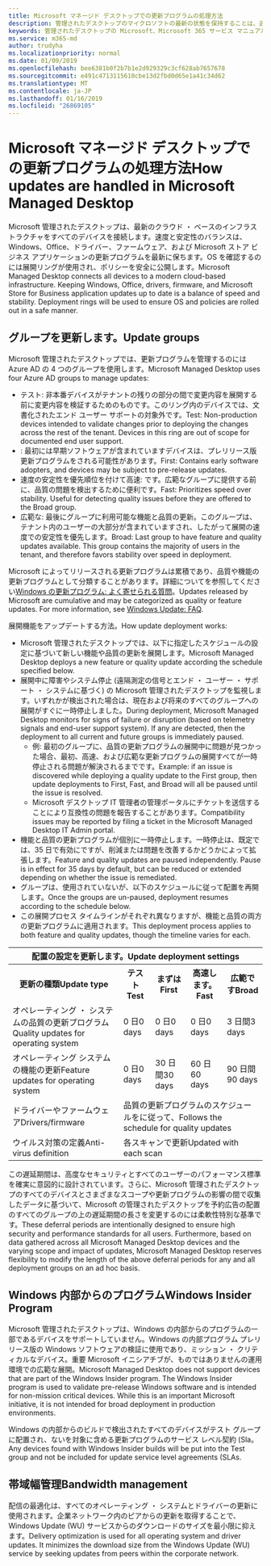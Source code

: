 ```yaml
---
title: Microsoft マネージド デスクトップでの更新プログラムの処理方法
description: 管理されたデスクトップのマイクロソフトの最新の状態を保持することは、速度と安定性のバランスです。
keywords: 管理されたデスクトップの Microsoft、Microsoft 365 サービス マニュアル
ms.service: m365-md
author: trudyha
ms.localizationpriority: normal
ms.date: 01/09/2019
ms.openlocfilehash: bee6381b0f2b7b1e2d929329c3cf628ab7657678
ms.sourcegitcommit: e491c4713115610cbe13d2fbd0d65e1a41c34d62
ms.translationtype: MT
ms.contentlocale: ja-JP
ms.lasthandoff: 01/16/2019
ms.locfileid: "26869105"
---
```

# <a name="how-updates-are-handled-in-microsoft-managed-desktop"></a><span data-ttu-id="106d7-104">Microsoft マネージド デスクトップでの更新プログラムの処理方法</span><span class="sxs-lookup"><span data-stu-id="106d7-104">How updates are handled in Microsoft Managed Desktop</span></span>


<!--This topic is the target for a "Learn more" link in the Admin Portal (aka.ms/update-rings); do not delete.-->

<!--Update management -->

<span data-ttu-id="106d7-p101">Microsoft 管理されたデスクトップは、最新のクラウド ・ ベースのインフラストラクチャをすべてのデバイスを接続します。速度と安定性のバランスは、Windows、Office、ドライバー、ファームウェア、および Microsoft ストア ビジネス アプリケーションの更新プログラムを最新に保ちます。OS を確認するのには展開リングが使用され、ポリシーを安全に公開します。</span><span class="sxs-lookup"><span data-stu-id="106d7-p101">Microsoft Managed Desktop connects all devices to a modern cloud-based infrastructure. Keeping Windows, Office, drivers, firmware, and Microsoft Store for Business application updates up to date is a balance of speed and stability. Deployment rings will be used to ensure OS and policies are rolled out in a safe manner.</span></span> 

## <a name="update-groups"></a><span data-ttu-id="106d7-108">グループを更新します。</span><span class="sxs-lookup"><span data-stu-id="106d7-108">Update groups</span></span>

<span data-ttu-id="106d7-109">Microsoft 管理されたデスクトップでは、更新プログラムを管理するのには Azure AD の 4 つのグループを使用します。</span><span class="sxs-lookup"><span data-stu-id="106d7-109">Microsoft Managed Desktop uses four Azure AD groups to manage updates:</span></span>

- <span data-ttu-id="106d7-p102">テスト: 非本番デバイスがテナントの残りの部分の間で変更内容を展開する前に変更内容を検証するためのものです。このリング内のデバイスでは、文書化されたエンド ユーザー サポートの対象外です。</span><span class="sxs-lookup"><span data-stu-id="106d7-p102">Test: Non-production devices intended to validate changes prior to deploying the changes across the rest of the tenant. Devices in this ring are out of scope for documented end user support.</span></span> 
- <span data-ttu-id="106d7-112">: 最初には早期ソフトウェアが含まれていますデバイスは、プレリリース版更新プログラムをされる可能性があります。</span><span class="sxs-lookup"><span data-stu-id="106d7-112">First: Contains early software adopters, and devices may be subject to pre-release updates.</span></span>
- <span data-ttu-id="106d7-p103">速度の安定性を優先順位を付けて高速: です。広範なグループに提供する前に、品質の問題を検出するために便利です。</span><span class="sxs-lookup"><span data-stu-id="106d7-p103">Fast: Prioritizes speed over stability. Useful for detecting quality issues before they are offered to the Broad group.</span></span> 
- <span data-ttu-id="106d7-p104">広範な: 最後にグループに利用可能な機能と品質の更新。このグループは、テナント内のユーザーの大部分が含まれていますされ、したがって展開の速度での安定性を優先します。</span><span class="sxs-lookup"><span data-stu-id="106d7-p104">Broad: Last group to have feature and quality updates available. This group contains the majority of users in the tenant, and therefore favors stability over speed in deployment.</span></span>

<span data-ttu-id="106d7-p105">Microsoft によってリリースされる更新プログラムは累積であり、品質や機能の更新プログラムとして分類することがあります。詳細についてを参照してください[Windows の更新プログラム: よく寄せられる質問](https://support.microsoft.com/help/12373/windows-update-faq)。</span><span class="sxs-lookup"><span data-stu-id="106d7-p105">Updates released by Microsoft are cumulative and may be categorized as quality or feature updates. For more information, see [Windows Update: FAQ](https://support.microsoft.com/help/12373/windows-update-faq).</span></span> 

<span data-ttu-id="106d7-119">展開機能をアップデートする方法。</span><span class="sxs-lookup"><span data-stu-id="106d7-119">How update deployment works:</span></span>
- <span data-ttu-id="106d7-120">Microsoft 管理されたデスクトップでは、以下に指定したスケジュールの設定に基づいて新しい機能や品質の更新を展開します。</span><span class="sxs-lookup"><span data-stu-id="106d7-120">Microsoft Managed Desktop deploys a new feature or quality update according the schedule specified below.</span></span>
- <span data-ttu-id="106d7-p106">展開中に障害やシステム停止 (遠隔測定の信号とエンド ・ ユーザー ・ サポート ・ システムに基づく) の Microsoft 管理されたデスクトップを監視します。いずれかが検出された場合は、現在および将来のすべてのグループへの展開がすぐに一時停止しました。</span><span class="sxs-lookup"><span data-stu-id="106d7-p106">During deployment, Microsoft Managed Desktop monitors for signs of failure or disruption (based on telemetry signals and end-user support system). If any are detected, then the deployment to all current and future groups is immediately paused.</span></span>
    - <span data-ttu-id="106d7-123">例: 最初のグループに、品質の更新プログラムの展開中に問題が見つかった場合、最初、高速、および広範な更新プログラムの展開すべてが一時停止される問題が解決されるまでです。</span><span class="sxs-lookup"><span data-stu-id="106d7-123">Example: if an issue is discovered while deploying a quality update to the First group, then update deployments to First, Fast, and Broad will all be paused until the issue is resolved.</span></span>
    - <span data-ttu-id="106d7-124">Microsoft デスクトップ IT 管理者の管理ポータルにチケットを送信することにより互換性の問題を報告することがあります。</span><span class="sxs-lookup"><span data-stu-id="106d7-124">Compatibility issues may be reported by filing a ticket in the Microsoft Managed Desktop IT Admin portal.</span></span>
- <span data-ttu-id="106d7-p107">機能と品質の更新プログラムが個別に一時停止します。一時停止は、既定では、35 日で有効にですが、削減または問題を改善するかどうかによって拡張します。</span><span class="sxs-lookup"><span data-stu-id="106d7-p107">Feature and quality updates are paused independently. Pause is in effect for 35 days by default, but can be reduced or extended depending on whether the issue is remediated.</span></span>
- <span data-ttu-id="106d7-127">グループは、使用されていないが、以下のスケジュールに従って配置を再開します。</span><span class="sxs-lookup"><span data-stu-id="106d7-127">Once the groups are un-paused, deployment resumes according to the schedule below.</span></span>
- <span data-ttu-id="106d7-128">この展開プロセス タイムラインがそれぞれ異なりますが、機能と品質の両方の更新プログラムに適用されます。</span><span class="sxs-lookup"><span data-stu-id="106d7-128">This deployment process applies to both feature and quality updates, though the timeline varies for each.</span></span>

<table>
<tr><th colspan="5"><span data-ttu-id="106d7-129">配置の設定を更新します。</span><span class="sxs-lookup"><span data-stu-id="106d7-129">Update deployment settings</span></span></th></tr>
<tr><th><span data-ttu-id="106d7-130">更新の種類</span><span class="sxs-lookup"><span data-stu-id="106d7-130">Update type</span></span></th><th><span data-ttu-id="106d7-131">テスト</span><span class="sxs-lookup"><span data-stu-id="106d7-131">Test</span></span></th><th><span data-ttu-id="106d7-132">まずは</span><span class="sxs-lookup"><span data-stu-id="106d7-132">First</span></span></th><th><span data-ttu-id="106d7-133">高速します。</span><span class="sxs-lookup"><span data-stu-id="106d7-133">Fast</span></span></th><th><span data-ttu-id="106d7-134">広範です</span><span class="sxs-lookup"><span data-stu-id="106d7-134">Broad</span></span></th></tr>
<tr><td><span data-ttu-id="106d7-135">オペレーティング ・ システムの品質の更新プログラム</span><span class="sxs-lookup"><span data-stu-id="106d7-135">Quality updates for operating system</span></span></td><td><span data-ttu-id="106d7-136">0 日</span><span class="sxs-lookup"><span data-stu-id="106d7-136">0 days</span></span></td><td><span data-ttu-id="106d7-137">0 日</span><span class="sxs-lookup"><span data-stu-id="106d7-137">0 days</span></span></td><td><span data-ttu-id="106d7-138">0 日</span><span class="sxs-lookup"><span data-stu-id="106d7-138">0 days</span></span></td><td><span data-ttu-id="106d7-139">3 日間</span><span class="sxs-lookup"><span data-stu-id="106d7-139">3 days</span></span></td></tr>
<tr><td><span data-ttu-id="106d7-140">オペレーティング システムの機能の更新</span><span class="sxs-lookup"><span data-stu-id="106d7-140">Feature updates for operating system</span></span></td><td><span data-ttu-id="106d7-141">0 日</span><span class="sxs-lookup"><span data-stu-id="106d7-141">0 days</span></span></td><td><span data-ttu-id="106d7-142">30 日間</span><span class="sxs-lookup"><span data-stu-id="106d7-142">30 days</span></span></td><td><span data-ttu-id="106d7-143">60 日</span><span class="sxs-lookup"><span data-stu-id="106d7-143">60 days</span></span></td><td><span data-ttu-id="106d7-144">90 日間</span><span class="sxs-lookup"><span data-stu-id="106d7-144">90 days</span></span></td></tr>
<tr><td><span data-ttu-id="106d7-145">ドライバーやファームウェア</span><span class="sxs-lookup"><span data-stu-id="106d7-145">Drivers/firmware</span></span></td><td colspan="4"><span data-ttu-id="106d7-146">品質の更新プログラムのスケジュールをに従って、</span><span class="sxs-lookup"><span data-stu-id="106d7-146">Follows the schedule for quality updates</span></span></td></tr>
<tr><td><span data-ttu-id="106d7-147">ウイルス対策の定義</span><span class="sxs-lookup"><span data-stu-id="106d7-147">Anti-virus definition</span></span></td><td colspan="4"><span data-ttu-id="106d7-148">各スキャンで更新</span><span class="sxs-lookup"><span data-stu-id="106d7-148">Updated with each scan</span></span></td></tr>
</table>

<span data-ttu-id="106d7-p108">この遅延期間は、高度なセキュリティとすべてのユーザーのパフォーマンス標準を確実に意図的に設計されています。さらに、Microsoft 管理されたデスクトップのすべてのデバイスとさまざまなスコープや更新プログラムの影響の間で収集したデータに基づいて、Microsoft の管理されたデスクトップを予約広告の配置のすべてのグループの上の遅延期間の長さを変更するのには柔軟性特別な基準です。</span><span class="sxs-lookup"><span data-stu-id="106d7-p108">These deferral periods are intentionally designed to ensure high security and performance standards for all users. Furthermore, based on data gathered across all Microsoft Managed Desktop devices and the varying scope and impact of updates, Microsoft Managed Desktop reserves flexibility to modify the length of the above deferral periods for any and all deployment groups on an ad hoc basis.</span></span>

## <a name="windows-insider-program"></a><span data-ttu-id="106d7-151">Windows 内部からのプログラム</span><span class="sxs-lookup"><span data-stu-id="106d7-151">Windows Insider Program</span></span>

<span data-ttu-id="106d7-p109">Microsoft 管理されたデスクトップは、Windows の内部からのプログラムの一部であるデバイスをサポートしていません。Windows の内部プログラム プレリリース版の Windows ソフトウェアの検証に使用であり、ミッション ・ クリティカルなデバイス。重要 Microsoft イニシアチブが、ものではありませんの運用環境での広範な展開。</span><span class="sxs-lookup"><span data-stu-id="106d7-p109">Microsoft Managed Desktop does not support devices that are part of the Windows Insider program. The Windows Insider program is used to validate pre-release Windows software and is intended for non-mission critical devices. While this is an important Microsoft initiative, it is not intended for broad deployment in production environments.</span></span> 

<span data-ttu-id="106d7-155">Windows の内部からのビルドで検出されたすべてのデバイスがテスト グループに配置され、ないを対象に含める更新プログラムのサービス レベル契約 (Sla。</span><span class="sxs-lookup"><span data-stu-id="106d7-155">Any devices found with Windows Insider builds will be put into the Test group and not be included for update service level agreements (SLAs.</span></span>

## <a name="bandwidth-management"></a><span data-ttu-id="106d7-156">帯域幅管理</span><span class="sxs-lookup"><span data-stu-id="106d7-156">Bandwidth management</span></span>

<span data-ttu-id="106d7-p110">配信の最適化は、すべてのオペレーティング ・ システムとドライバーの更新に使用されます。企業ネットワーク内のピアからの更新を取得することで、Windows Update (WU) サービスからのダウンロードのサイズを最小限に抑えます。</span><span class="sxs-lookup"><span data-stu-id="106d7-p110">Delivery optimization is used for all operating system and driver updates. It minimizes the download size from the Windows Update (WU) service by seeking updates from peers within the corporate network.</span></span>


